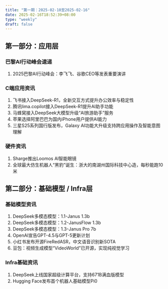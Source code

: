 ```yaml
---
title: "第一期：2025-02-10至2025-02-16"
date: 2025-02-16T18:52:39+08:00
type: "weekly"
draft: false
---
```

## 第一部分：应用层

### 巴黎AI行动峰会速递

1. 2025巴黎AI行动峰会：李飞飞、谷歌CEO等发表重要演讲

### C端应用资讯
  
1. 飞书接入DeepSeek-R1，全新交互方式提升办公效率与稳定性
2. 腾讯lima.copilot接入DeepSeek-R1提升AI助手功能
3. 马蜂窝接入DeepSeek大模型升级“AI旅游助手”服务
4. 苹果选择阿里巴巴为国内iPhone用户提供AI能力
5. 三星S25系列国行版发布，Galaxy AI功能大升级支持跨应用操作及智能意图理解

### 硬件资讯
  
1. Sharge推出Loomos AI智能眼镜
2. 全球最大仿生机器人“黑豹”诞生：浙大的南湖州国际科技中心造，每秒能跑10米

## 第二部分：基础模型 / Infra层

### 基础模型资讯

1. DeepSeek多模态模型：1.1-Janus 1.3b
2. DeepSeek多模态模型：1.2-JanusFlow 1.3b
3. DeepSeek多模态模型：1.3-Janus Pro 7b
4. OpenAI宣告GPT-4.5与GPT-5更新计划
5. 小红书发布开源FireRedASR，中文语音识别新SOTA
6. 豆包：视频生成模型“VideoWorld”已开源，实现纯视觉学习

### Infra基础资讯

1. DeepSeek上线国家超级计算平台，支持671B满血版模型
2. Hugging Face发布首个机器人基础模型Pi0
